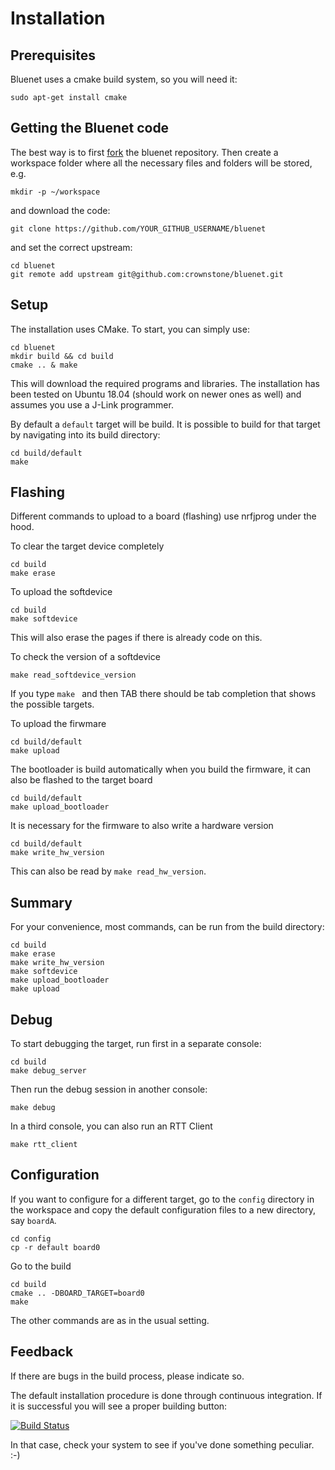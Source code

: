 # Installation


## Prerequisites

Bluenet uses a cmake build system, so you will need it:

    sudo apt-get install cmake


## Getting the Bluenet code

The best way is to first [fork](https://github.com/dobots/bluenet/fork) the bluenet repository. Then create a workspace folder where all the necessary files and folders will be stored, e.g.

    mkdir -p ~/workspace

and download the code:

    git clone https://github.com/YOUR_GITHUB_USERNAME/bluenet 

and set the correct upstream:

    cd bluenet
    git remote add upstream git@github.com:crownstone/bluenet.git

## Setup

The installation uses CMake. To start, you can simply use:

    cd bluenet
    mkdir build && cd build
    cmake .. & make

This will download the required programs and libraries. The installation has been tested on Ubuntu 18.04 (should work on newer ones as well) and assumes you use a J-Link programmer.

By default a `default` target will be build. It is possible to build for that target by navigating into its build
directory:

    cd build/default
    make

## Flashing

Different commands to upload to a board (flashing) use nrfjprog under the hood.

To clear the target device completely

    cd build
    make erase

To upload the softdevice

    cd build
    make softdevice

This will also erase the pages if there is already code on this.

To check the version of a softdevice

    make read_softdevice_version

If you type `make ` and then TAB there should be tab completion that shows the possible targets.

To upload the firwmare

    cd build/default
    make upload

The bootloader is build automatically when you build the firmware, it can also be flashed to the target board

    cd build/default
    make upload_bootloader

It is necessary for the firmware to also write a hardware version

    cd build/default
    make write_hw_version

This can also be read by `make read_hw_version`.

## Summary

For your convenience, most commands, can be run from the build directory:

    cd build
    make erase
    make write_hw_version
    make softdevice
    make upload_bootloader
    make upload

## Debug

To start debugging the target, run first in a separate console:

    cd build
    make debug_server

Then run the debug session in another console:

    make debug

In a third console, you can also run an RTT Client

    make rtt_client

## Configuration

If you want to configure for a different target, go to the `config` directory in the workspace and copy the default
configuration files to a new directory, say `boardA`.

    cd config
    cp -r default board0

Go to the build

    cd build
    cmake .. -DBOARD_TARGET=board0
    make

The other commands are as in the usual setting.

## Feedback

If there are bugs in the build process, please indicate so. 

The default installation procedure is done through continuous integration. If it is successful you will see a proper
building button:

[![Build Status](https://travis-ci.org/crownstone/bluenet.svg?branch=master)](https://travis-ci.org/crownstone/bluenet)

In that case, check your system to see if you've done something peculiar. :-)
